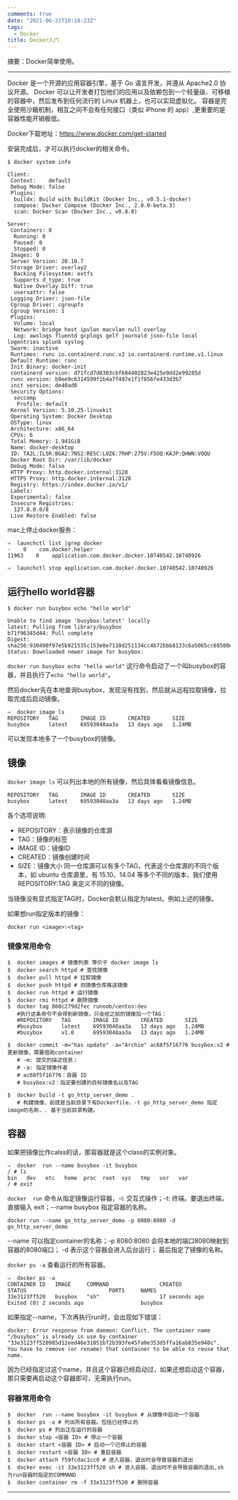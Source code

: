 ```yaml
---
comments: true
date: "2021-06-21T10:18:23Z"
tags: 
  - Docker
title: Docker入门
---
```


摘要：Docker简单使用。

------

Docker 是一个开源的应用容器引擎，基于 Go 语言开发，并遵从 Apache2.0 协议开源。
Docker 可以让开发者打包他们的应用以及依赖包到一个轻量级、可移植的容器中，然后发布到任何流行的 Linux 机器上，也可以实现虚拟化。
容器是完全使用沙箱机制，相互之间不会有任何接口（类似 iPhone 的 app）,更重要的是容器性能开销极低。

Docker下载地址：<https://www.docker.com/get-started> 

安装完成后，才可以执行docker的相关命令。

``` shell
$ docker system info

Client:
 Context:    default
 Debug Mode: false
 Plugins:
  buildx: Build with BuildKit (Docker Inc., v0.5.1-docker)
  compose: Docker Compose (Docker Inc., 2.0.0-beta.3)
  scan: Docker Scan (Docker Inc., v0.8.0)

Server:
 Containers: 0
  Running: 0
  Paused: 0
  Stopped: 0
 Images: 0
 Server Version: 20.10.7
 Storage Driver: overlay2
  Backing Filesystem: extfs
  Supports d_type: true
  Native Overlay Diff: true
  userxattr: false
 Logging Driver: json-file
 Cgroup Driver: cgroupfs
 Cgroup Version: 1
 Plugins:
  Volume: local
  Network: bridge host ipvlan macvlan null overlay
  Log: awslogs fluentd gcplogs gelf journald json-file local logentries splunk syslog
 Swarm: inactive
 Runtimes: runc io.containerd.runc.v2 io.containerd.runtime.v1.linux
 Default Runtime: runc
 Init Binary: docker-init
 containerd version: d71fcd7d8303cbf684402823e425e9dd2e99285d
 runc version: b9ee9c6314599f1b4a7f497e1f1f856fe433d3b7
 init version: de40ad0
 Security Options:
  seccomp
   Profile: default
 Kernel Version: 5.10.25-linuxkit
 Operating System: Docker Desktop
 OSType: linux
 Architecture: x86_64
 CPUs: 6
 Total Memory: 1.941GiB
 Name: docker-desktop
 ID: TA2L:IL5R:BGA2:7NS2:RE5C:LOZ6:7RHP:275V:F5OQ:KAJP:QHWN:VOQU
 Docker Root Dir: /var/lib/docker
 Debug Mode: false
 HTTP Proxy: http.docker.internal:3128
 HTTPS Proxy: http.docker.internal:3128
 Registry: https://index.docker.io/v1/
 Labels:
 Experimental: false
 Insecure Registries:
  127.0.0.0/8
 Live Restore Enabled: false
```

mac上停止docker服务：

```
⇒  launchctl list |grep docker
-    0    com.docker.helper
11963    0    application.com.docker.docker.10740542.10740926

⇒  launchctl stop application.com.docker.docker.10740542.10740926
```

## 运行hello world容器

``` shell
$ docker run busybox echo "hello world"

Unable to find image 'busybox:latest' locally
latest: Pulling from library/busybox
b71f96345d44: Pull complete
Digest: sha256:930490f97e5b921535c153e0e7110d251134cc4b72bbb8133c6a5065cc68580d
Status: Downloaded newer image for busybox:
```

`docker run busybox echo "hello world"` 这行命令启动了一个叫busybox的容器，并且执行了`echo "hello world"`。

然后docker先在本地查询busybox，发现没有找到，然后就从远程拉取镜像，拉取完成后启动镜像。

``` shell
⇒  docker image ls
REPOSITORY   TAG       IMAGE ID       CREATED       SIZE
busybox      latest    69593048aa3a   13 days ago   1.24MB
```

可以发现本地多了一个busybox的镜像。

## 镜像

`docker image ls` 可以列出本地的所有镜像，然后具体看看镜像信息。

``` 
REPOSITORY   TAG       IMAGE ID       CREATED       SIZE
busybox      latest    69593048aa3a   13 days ago   1.24MB
```

各个选项说明:
* REPOSITORY：表示镜像的仓库源
* TAG：镜像的标签
* IMAGE ID：镜像ID
* CREATED：镜像创建时间
* SIZE：镜像大小
同一仓库源可以有多个TAG，代表这个仓库源的不同个版本，如 ubuntu 仓库源里，有 15.10、14.04 等多个不同的版本，我们使用 REPOSITORY:TAG 来定义不同的镜像。

当镜像没有显式指定TAG时，Docker会默认指定为latest。例如上述的镜像。

如果想run指定版本的镜像：

```
docker run <image>:<tag>
```

### 镜像常用命令

``` shell
$  docker images # 镜像列表 等价于 docker image ls
$  docker search httpd # 查找镜像
$  docker pull httpd # 拉取镜像
$  docker push httpd # 向镜像仓库推送镜像
$  docker run httpd # 运行镜像
$  docker rmi httpd # 删除镜像
$  docker tag 860c279d2fec runoob/centos:dev
   #执行这条命令不会得到新镜像，只会给之前的镜像加一个TAG：
   #REPOSITORY   TAG       IMAGE ID       CREATED       SIZE
   #busybox      latest    69593048aa3a   13 days ago   1.24MB
   #busybox      v1.0      69593048aa3a   13 days ago   1.24MB
   
$  docker commit -m="has update" -a="Archie" ac68f5f16776 busybox:v2 # 更新镜像，需要借助container
   # -m: 提交的描述信息；
   # -a: 指定镜像作者
   # ac68f5f16776：容器 ID
   # busybox:v2：指定要创建的目标镜像名以及TAG
   
$  docker build -t go_http_server_demo .
   # 构建镜像，前提是当前目录下有Dockerfile，-t go_http_server_demo 指定image的名称，. 基于当前目录构建。
```

## 容器

如果把镜像比作calss的话，那容器就是这个class的实例对象。

``` shell
⇒  docker  run --name busybox -it busybox
/ # ls
bin   dev   etc   home  proc  root  sys   tmp   usr   var
/ # exit
```
`docker  run` 命令从指定镜像运行容器，-i: 交互式操作；-t: 终端。要退出终端，直接输入 exit；--name busybox 指定容器的名称。

``` shell
docker run --name go_http_server_demo -p 8080:8080 -d go_http_server_demo
```

--name 可以指定container的名称；-p 8080:8080 会将本地的端口8080映射到容器的8080端口； -d 表示这个容器会进入后台运行； 最后指定了镜像的名称。

`docker ps -a` 查看运行的所有容器。

``` shell
⇒  docker ps -a
CONTAINER ID   IMAGE     COMMAND                CREATED              STATUS                          PORTS     NAMES
33e3123ff520   busybox   "sh"                   17 seconds ago       Exited (0) 2 seconds ago                  busybox
```

如果指定--name，下次再执行run时，会出现如下错误：

``` 
docker: Error response from daemon: Conflict. The container name "/busybox" is already in use by container "33e3123ff520985d12eed46e31051bf2b393fe45fa0e353d5ffa16ab835e940c". You have to remove (or rename) that container to be able to reuse that name.
```

因为已经指定过这个name，并且这个容器已经启动过，如果还想启动这个容器，那只需要再启动这个容器即可，无需执行run。


### 容器常用命令

``` shell
$  docker  run --name busybox -it busybox # 从镜像中启动一个容器
$  docker ps -a # 列出所有容器。包括已经停止的
$  docker ps # 列出正在运行的容器
$  docker stop <容器 ID> # 停止一个容器
$  docker start <容器 ID> # 启动一个已停止的容器
$  docker restart <容器 ID> # 重启容器
$  docker attach f59fcdac1cc0 # 进入容器，退出时会导致容器的退出
$  docker exec -it 33e3123ff520 sh # 进入容器，退出时不会导致容器的退出,sh 为run容器时指定的COMMAND
$  docker container rm -f 33e3123ff520 # 删除容器
```

------